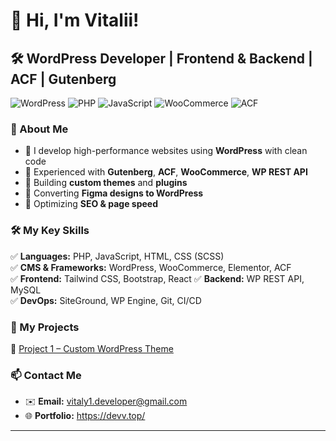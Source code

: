 # 👋 Hi, I'm Vitalii!  

## 🛠 WordPress Developer | Frontend & Backend | ACF | Gutenberg  

![WordPress](https://img.shields.io/badge/WordPress-0073AA?style=for-the-badge&logo=wordpress&logoColor=white)  ![PHP](https://img.shields.io/badge/PHP-777BB4?style=for-the-badge&logo=php&logoColor=white)  ![JavaScript](https://img.shields.io/badge/JavaScript-F7DF1E?style=for-the-badge&logo=javascript&logoColor=black)  ![WooCommerce](https://img.shields.io/badge/WooCommerce-96588A?style=for-the-badge&logo=woocommerce&logoColor=white)  ![ACF](https://img.shields.io/badge/ACF-00C853?style=for-the-badge&logo=advancedcustomfields&logoColor=white)  

### 🚀 About Me  
- 🔹 I develop high-performance websites using **WordPress** with clean code  
- 🔹 Experienced with **Gutenberg**, **ACF**, **WooCommerce**, **WP REST API**  
- 🔹 Building **custom themes** and **plugins**  
- 🔹 Converting **Figma designs to WordPress**  
- 🔹 Optimizing **SEO & page speed**  

### 🛠 My Key Skills  
✅ **Languages:** PHP, JavaScript, HTML, CSS (SCSS)  
✅ **CMS & Frameworks:** WordPress, WooCommerce, Elementor, ACF  
✅ **Frontend:** Tailwind CSS, Bootstrap, React 
✅ **Backend:** WP REST API, MySQL  
✅ **DevOps:** SiteGround, WP Engine, Git, CI/CD  

### 📌 My Projects  
🔹 [Project 1 – Custom WordPress Theme](https://github.com/)  
 

### 📫 Contact Me  
- ✉️ **Email:** vitaly1.developer@gmail.com 
- 🌐 **Portfolio:** https://devv.top/ 

---


